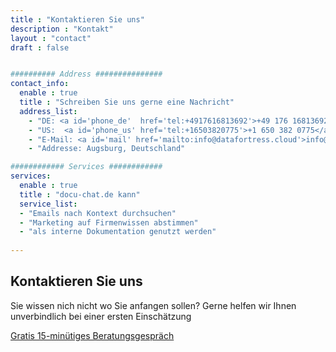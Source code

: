 ```yaml
---
title : "Kontaktieren Sie uns"
description : "Kontakt"
layout : "contact"
draft : false


########## Address ###############
contact_info:
  enable : true
  title : "Schreiben Sie uns gerne eine Nachricht"
  address_list:
    - "DE: <a id='phone_de'  href='tel:+4917616813692'>+49 176 16813692</a>"
    - "US:  <a id='phone_us' href='tel:+16503820775'>+1 650 382 0775</a>" 
    - "E-Mail: <a id='mail' href='mailto:info@datafortress.cloud'>info@dat<!--...-->afortress.cloud</a>"
    - "Addresse: Augsburg, Deutschland"

############ Services ############
services:
  enable : true
  title : "docu-chat.de kann"
  service_list:
  - "Emails nach Kontext durchsuchen"
  - "Marketing auf Firmenwissen abstimmen"
  - "als interne Dokumentation genutzt werden"
  
---
```


## Kontaktieren Sie uns

Sie wissen nich nicht wo Sie anfangen sollen? Gerne helfen wir Ihnen unverbindlich bei einer ersten Einschätzung

<a id="book_metting" class="btn btn-primary text-white" href="https://outlook.office365.com/owa/calendar/BookameetingwithJustin@datafortress.cloud/bookings/" target="_blank">Gratis 15-minütiges Beratungsgespräch</a>